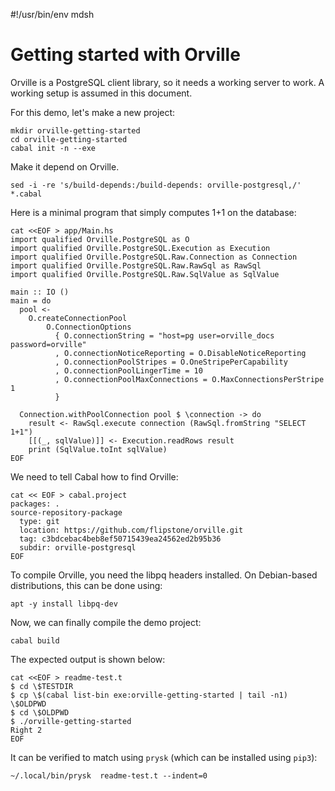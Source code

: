 #!/usr/bin/env mdsh

# Getting started with Orville

Orville is a PostgreSQL client library, so it needs a working server to work. A working setup is assumed in this document.

For this demo, let's make a new project:

```shell
mkdir orville-getting-started
cd orville-getting-started
cabal init -n --exe
```

Make it depend on Orville.

```shell
sed -i -re 's/build-depends:/build-depends: orville-postgresql,/' *.cabal
```

Here is a minimal program that simply computes 1+1 on the database:

```shell
cat <<EOF > app/Main.hs
import qualified Orville.PostgreSQL as O
import qualified Orville.PostgreSQL.Execution as Execution
import qualified Orville.PostgreSQL.Raw.Connection as Connection
import qualified Orville.PostgreSQL.Raw.RawSql as RawSql
import qualified Orville.PostgreSQL.Raw.SqlValue as SqlValue

main :: IO ()
main = do
  pool <-
    O.createConnectionPool
        O.ConnectionOptions
          { O.connectionString = "host=pg user=orville_docs password=orville"
          , O.connectionNoticeReporting = O.DisableNoticeReporting
          , O.connectionPoolStripes = O.OneStripePerCapability
          , O.connectionPoolLingerTime = 10
          , O.connectionPoolMaxConnections = O.MaxConnectionsPerStripe 1
          }

  Connection.withPoolConnection pool $ \connection -> do
    result <- RawSql.execute connection (RawSql.fromString "SELECT 1+1")
    [[(_, sqlValue)]] <- Execution.readRows result
    print (SqlValue.toInt sqlValue)
EOF
```

We need to tell Cabal how to find Orville:

```shell
cat << EOF > cabal.project
packages: .
source-repository-package
  type: git
  location: https://github.com/flipstone/orville.git
  tag: c3bdcebac4beb8ef50715439ea24562ed2b95b36
  subdir: orville-postgresql
EOF
```

To compile Orville, you need the libpq headers installed. On Debian-based distributions, this can be done using:

```shell
apt -y install libpq-dev
```

Now, we can finally compile the demo project:

```shell
cabal build
```

The expected output is shown below:

```shell
cat <<EOF > readme-test.t
$ cd \$TESTDIR
$ cp \$(cabal list-bin exe:orville-getting-started | tail -n1) \$OLDPWD
$ cd \$OLDPWD
$ ./orville-getting-started
Right 2
EOF
```

It can be verified to match using `prysk` (which can be installed using `pip3`):

```shell
~/.local/bin/prysk  readme-test.t --indent=0
```
